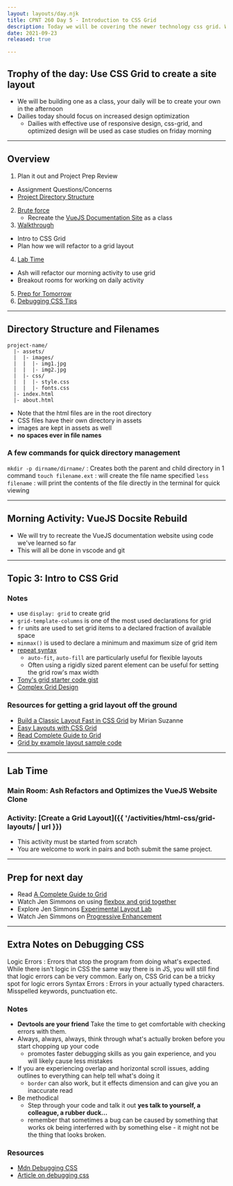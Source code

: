 ```yaml
---
layout: layouts/day.njk
title: CPNT 260 Day 5 - Introduction to CSS Grid
description: Today we will be covering the newer technology css grid. We will implement basic grid designs. We will also be practicing debugging strategies for CSS that will also be useful when coding in JS and other languages.
date: 2021-09-23
released: true

---
```


## Trophy of the day: Use CSS Grid to create a site layout
  - We will be building one as a class, your daily will be to create your own in the afternoon
  - Dailies today should focus on increased design optimization
    - Dailies with effective use of responsive design, css-grid, and optimized design will be used as case studies on friday morning
---

## Overview

1. Plan it out and Project Prep Review
  - Assignment Questions/Concerns
  - [Project Directory Structure](#planit)
2. [Brute force](#bruteforce)
    - Recreate the [VueJS Documentation Site](https://v3.vuejs.org/guide/introduction.html) as a class
3. [Walkthrough](#walkthru)
  - Intro to CSS Grid
  - Plan how we will refactor to a grid layout
4. [Lab Time](#lab)
  - Ash will refactor our morning activity to use grid
  - Breakout rooms for working on daily activity
5. [Prep for Tomorrow](#prep)
6. [Debugging CSS Tips](#debugnotes)
---
## <a id="planit"></a> Directory Structure and Filenames

```
project-name/
  |- assets/
  |  |- images/
  |  |  |- img1.jpg
  |  |  |- img2.jpg
  |  |- css/
  |  |  |- style.css
  |  |  |- fonts.css
  |- index.html
  |- about.html
```
- Note that the html files are in the root directory
- CSS files have their own directory in assets
- images are kept in assets as well
- **no spaces ever in file names**

### A few commands for quick directory management
`mkdir -p dirname/dirname/`
  : Creates both the parent and child directory in 1 command
`touch filename.ext`
  : will create the file name specified
`less filename`
  : will print the contents of the file directly in the terminal for quick viewing

---
## <a id="bruteforce"></a> Morning Activity: VueJS Docsite Rebuild
- We will try to recreate the VueJS documentation website using code we've learned so far
- This will all be done in vscode and git

---

## <a id="walkthru"></a> Topic 3: Intro to CSS Grid

### Notes

- use `display: grid` to create grid
- `grid-template-columns` is one of the most used declarations for grid
- `fr` units are used to set grid items to a declared fraction of available space
- `minmax()` is used to declare a minimum and maximum size of grid item
- [repeat syntax](<https://developer.mozilla.org/en-US/docs/Web/CSS/repeat()>)
  - `auto-fit`, `auto-fill` are particularly useful for flexible layouts
  - Often using a rigidly sized parent element can be useful for setting the grid row's max width
- [Tony's grid starter code gist](https://gist.github.com/acidtone/d946ea7147e60568d7f8262b5e7be449)
- [Complex Grid Design](https://codepen.io/ashlyn-knox/pen/eYWbdZV)

### Resources for getting a grid layout off the ground

- [Build a Classic Layout Fast in CSS Grid](https://youtu.be/KOvGeFUHAC0) by Mirian Suzanne
- [Easy Layouts with CSS Grid](https://youtu.be/tFKrK4eAiUQ)
- [Read Complete Guide to Grid](https://css-tricks.com/snippets/css/complete-guide-grid/)
- [Grid by example layout sample code](https://gridbyexample.com/patterns/)

---

## <a id="lab"> Lab Time

### Main Room: Ash Refactors and Optimizes the VueJS Website Clone

### Activity: [Create a Grid Layout]({{ '/activities/html-css/grid-layouts/ | url }})
  - This activity must be started from scratch 
  - You are welcome to work in pairs and both submit the same project.

---

## <a id="prep"></a>Prep for next day

- Read [A Complete Guide to Grid](https://css-tricks.com/snippets/css/complete-guide-gri)
- Watch Jen Simmons on using [flexbox and grid together](https://www.youtube.com/watch?v=dQHtT47eH0M)
- Explore Jen Simmons [Experimental Layout Lab](https://labs.jensimmons.com/)
- Watch Jen Simmons on [Progressive Enhancement](https://www.youtube.com/watch?v=u00FY9vADfQ)

---
## <a id="debugnotes"></a>Extra Notes on Debugging CSS

Logic Errors
  : Errors that stop the program from doing what's expected. While there isn't logic in CSS the same way there is in JS, you will still find that logic errors can be very common. Early on, CSS Grid can be a tricky spot for logic errors
Syntax Errors
  : Errors in your actually typed characters. Misspelled keywords, punctuation etc.

### Notes
- **Devtools are your friend** Take the time to get comfortable with checking errors with them.
- Always, always, always, think through what's actually broken before you start chopping up your code
  - promotes faster debugging skills as you gain experience, and you will likely cause less mistakes
- If you are experiencing overlap and horizontal scroll issues, adding outlines to everything can help tell what's doing it
  - `border` can also work, but it effects dimension and can give you an inaccurate read
- Be methodical
  - Step through your code and talk it out **yes talk to yourself, a colleague, a rubber duck...**
  - remember that sometimes a bug can be caused by something that works ok being interferred with by something else - it might not be the thing that looks broken.

### Resources

- [Mdn Debugging CSS](https://developer.mozilla.org/en-US/docs/Learn/CSS/Building_blocks/Debugging_CSS)
- [Article on debugging css](https://rohitgulam.hashnode.dev/the-best-way-to-debug-css-code)
